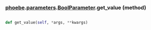 ### [phoebe](phoebe.md).[parameters](phoebe.parameters.md).[BoolParameter](phoebe.parameters.BoolParameter.md).get_value (method)


```py

def get_value(self, *args, **kwargs)

```



        

